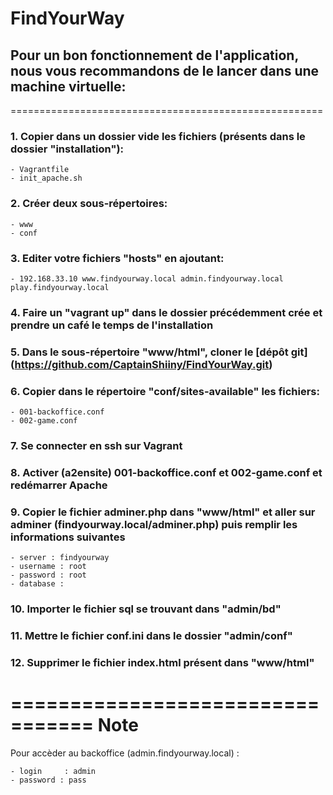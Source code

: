 # FindYourWay


## Pour un bon fonctionnement de l'application, nous vous recommandons de le lancer dans une machine virtuelle:

======================================================
### 1. Copier dans un dossier vide les fichiers (présents dans le dossier "installation"):
    - Vagrantfile
    - init_apache.sh

### 2. Créer deux sous-répertoires:
    - www
    - conf

### 3. Editer votre fichiers "hosts" en ajoutant:
    - 192.168.33.10 www.findyourway.local admin.findyourway.local play.findyourway.local

### 4. Faire un "vagrant up" dans le dossier précédemment crée et prendre un café le temps de l'installation

### 5. Dans le sous-répertoire "www/html", cloner le [dépôt git] (https://github.com/CaptainShiiny/FindYourWay.git)

### 6. Copier dans le répertoire "conf/sites-available" les fichiers:
    - 001-backoffice.conf
    - 002-game.conf

### 7. Se connecter en ssh sur Vagrant

### 8. Activer (a2ensite) 001-backoffice.conf et 002-game.conf et redémarrer Apache

### 9. Copier le fichier adminer.php dans "www/html" et aller sur adminer (findyourway.local/adminer.php) puis remplir les informations suivantes
    - server : findyourway
    - username : root
    - password : root
    - database :

### 10. Importer le fichier sql se trouvant dans "admin/bd"

### 11. Mettre le fichier conf.ini dans le dossier "admin/conf"

### 12. Supprimer le fichier index.html présent dans "www/html"


=================================
Note
==================================

Pour accèder au backoffice (admin.findyourway.local) :

    - login     : admin
    - password : pass
